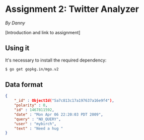 # Assignment 2: Twitter Analyzer 

*By Danny*

[Introduction and link to assignment]

## Using it

It's necessary to install the required dependency:

```bash
$ go get gopkg.in/mgo.v2
```





## Data format

```json
{
	"_id" : ObjectId("5a7c813c17a197637a16e9f4"),
	"polarity" : 0,
	"id" : 1467811592,
	"date" : "Mon Apr 06 22:20:03 PDT 2009",
	"query" : "NO_QUERY",
	"user" : "mybirch",
	"text" : "Need a hug "
}
```

